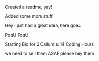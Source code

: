 Created a readme, yay!

Added some more stuff

Hey I just had a great idea, here goes.

PogU PogU

Starting Bid for 2 Callum's:
14 Coding Hours

we need to sell them ASAP
please buy them
